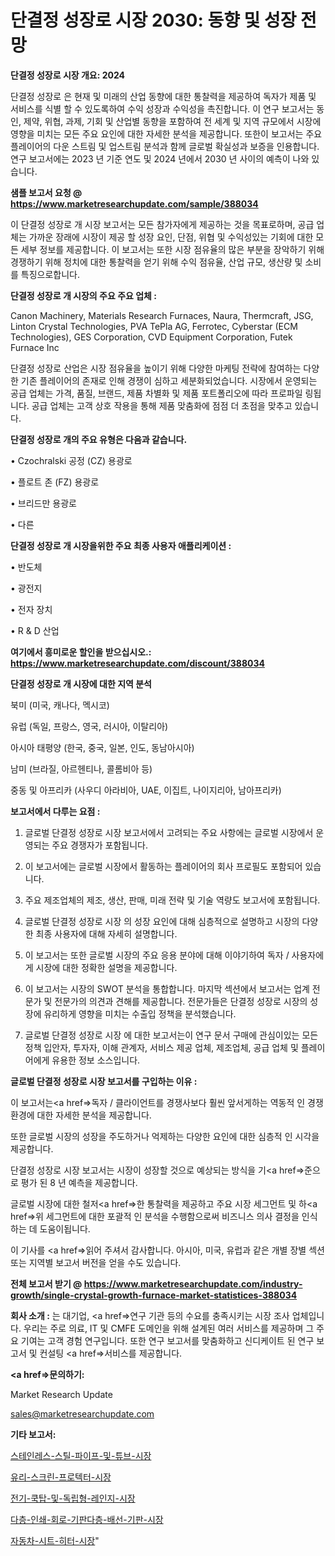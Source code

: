 # 단결정 성장로 시장 2030: 동향 및 성장 전망

<strong>단결정 성장로 시장 개요: 2024</strong>

단결정 성장로 은 현재 및 미래의 산업 동향에 대한 통찰력을 제공하여 독자가 제품 및 서비스를 식별 할 수 있도록하여 수익 성장과 수익성을 촉진합니다. 이 연구 보고서는 동인, 제약, 위협, 과제, 기회 및 산업별 동향을 포함하여 전 세계 및 지역 규모에서 시장에 영향을 미치는 모든 주요 요인에 대한 자세한 분석을 제공합니다. 또한이 보고서는 주요 플레이어의 다운 스트림 및 업스트림 분석과 함께 글로벌 확실성과 보증을 인용합니다. 연구 보고서에는 2023 년 기준 연도 및 2024 년에서 2030 년 사이의 예측이 나와 있습니다.



<strong>샘플 보고서 요청 @ <a href=https://www.marketresearchupdate.com/sample/388034>https://www.marketresearchupdate.com/sample/388034</a></strong>

이 단결정 성장로 개 시장 보고서는 모든 참가자에게 제공하는 것을 목표로하며, 공급 업체는 가까운 장래에 시장이 제공 할 성장 요인, 단점, 위협 및 수익성있는 기회에 대한 모든 세부 정보를 제공합니다. 이 보고서는 또한 시장 점유율의 많은 부분을 장악하기 위해 경쟁하기 위해 정치에 대한 통찰력을 얻기 위해 수익 점유율, 산업 규모, 생산량 및 소비를 특징으로합니다.



<strong>단결정 성장로 개 시장의 주요 주요 업체 :</strong>

Canon Machinery, Materials Research Furnaces, Naura, Thermcraft, JSG, Linton Crystal Technologies, PVA TePla AG, Ferrotec, Cyberstar (ECM Technologies), GES Corporation, CVD Equipment Corporation, Futek Furnace Inc

단결정 성장로 산업은 시장 점유율을 높이기 위해 다양한 마케팅 전략에 참여하는 다양한 기존 플레이어의 존재로 인해 경쟁이 심하고 세분화되었습니다. 시장에서 운영되는 공급 업체는 가격, 품질, 브랜드, 제품 차별화 및 제품 포트폴리오에 따라 프로파일 링됩니다. 공급 업체는 고객 상호 작용을 통해 제품 맞춤화에 점점 더 초점을 맞추고 있습니다.



<strong>단결정 성장로 개의 주요 유형은 다음과 같습니다.</strong>

• Czochralski 공정 (CZ) 용광로

• 플로트 존 (FZ) 용광로

• 브리드만 용광로

• 다른



<strong>단결정 성장로 개 시장을위한 주요 최종 사용자 애플리케이션 :</strong>

• 반도체

• 광전지

• 전자 장치

• R & D 산업



<strong>여기에서 흥미로운 할인을 받으십시오.: <a href=https://www.marketresearchupdate.com/discount/388034>https://www.marketresearchupdate.com/discount/388034</a></strong>



<strong>단결정 성장로 개 시장에 대한 지역 분석</strong>

북미 (미국, 캐나다, 멕시코)

유럽 (독일, 프랑스, 영국, 러시아, 이탈리아)

아시아 태평양 (한국, 중국, 일본, 인도, 동남아시아)

남미 (브라질, 아르헨티나, 콜롬비아 등)

중동 및 아프리카 (사우디 아라비아, UAE, 이집트, 나이지리아, 남아프리카)



<strong>보고서에서 다루는 요점 :</strong>

1. 글로벌 단결정 성장로 시장 보고서에서 고려되는 주요 사항에는 글로벌 시장에서 운영되는 주요 경쟁자가 포함됩니다.

2. 이 보고서에는 글로벌 시장에서 활동하는 플레이어의 회사 프로필도 포함되어 있습니다.

3. 주요 제조업체의 제조, 생산, 판매, 미래 전략 및 기술 역량도 보고서에 포함됩니다.

4. 글로벌 단결정 성장로 시장 의 성장 요인에 대해 심층적으로 설명하고 시장의 다양한 최종 사용자에 대해 자세히 설명합니다.

5. 이 보고서는 또한 글로벌 시장의 주요 응용 분야에 대해 이야기하여 독자 / 사용자에게 시장에 대한 정확한 설명을 제공합니다.

6. 이 보고서는 시장의 SWOT 분석을 통합합니다. 마지막 섹션에서 보고서는 업계 전문가 및 전문가의 의견과 견해를 제공합니다. 전문가들은 단결정 성장로 시장의 성장에 유리하게 영향을 미치는 수출입 정책을 분석했습니다.

7. 글로벌 단결정 성장로 시장 에 대한 보고서는이 연구 문서 구매에 관심이있는 모든 정책 입안자, 투자자, 이해 관계자, 서비스 제공 업체, 제조업체, 공급 업체 및 플레이어에게 유용한 정보 소스입니다.



<strong>글로벌 단결정 성장로 시장 보고서를 구입하는 이유 :</strong>

이 보고서는<a href=>독자 / 클</a>라이언트를 경쟁사보다 훨씬 앞서게하는 역동적 인 경쟁 환경에 대한 자세한 분석을 제공합니다.

또한 글로벌 시장의 성장을 주도하거나 억제하는 다양한 요인에 대한 심층적 인 시각을 제공합니다.

단결정 성장로 시장 보고서는 시장이 성장할 것으로 예상되는 방식을 기<a href=>준으로</a> 평가 된 8 년 예측을 제공합니다.

글로벌 시장에 대한 철저<a href=>한 통찰력</a>을 제공하고 주요 시장 세그먼트 및 하<a href=>위 세그</a>먼트에 대한 포괄적 인 분석을 수행함으로써 비즈니스 의사 결정을 인식하는 데 도움이됩니다.

이 기사를 <a href=>읽어 주</a>셔서 감사합니다. 아시아, 미국, 유럽과 같은 개별 장별 섹션 또는 지역별 보고서 버전을 얻을 수도 있습니다.



<strong>전체 보고서 받기 @ <a href=https://www.marketresearchupdate.com/industry-growth/single-crystal-growth-furnace-market-statistices-388034>https://www.marketresearchupdate.com/industry-growth/single-crystal-growth-furnace-market-statistices-388034</a></strong>



<strong>회사 소개 :</strong>
는 대기업, <a href=>연구 기</a>관 등의 수요를 충족시키는 시장 조사 업체입니다. 우리는 주로 의료, IT 및 CMFE 도메인을 위해 설계된 여러 서비스를 제공하며 그 주요 기여는 고객 경험 연구입니다. 또한 연구 보고서를 맞춤화하고 신디케이트 된 연구 보고서 및 컨설팅 <a href=>서비</a>스를 제공합니다.



<strong><a href=>문의하기:</a></strong>

Market Research Update

sales@marketresearchupdate.com



<strong>기타 보고서:</strong>

<a href=https://www.linkedin.com/pulse/스테인레스-스틸-파이프-및-튜브-시장-세분화-연구-목표-고객2029년-isdailynews/>스테인레스-스틸-파이프-및-튜브-시장</a>

<a href=https://www.linkedin.com/pulse/유리-스크린-프로텍터-시장-규모-및-성장-2023-trend-tracking-tips-360-analysis-8whgf/>유리-스크린-프로텍터-시장</a>

<a href=https://www.linkedin.com/pulse/전기-쿡탑-및-독립형-레인지-시장-규모-성장-2023-trendsetters-talk-360-analysis-rlpkf/>전기-쿡탑-및-독립형-레인지-시장</a>

<a href=https://www.linkedin.com/pulse/다층-인쇄-회로-기판다층-배선-기판-시장-세분화-연구-및-목표-고객2030년-pbpzf/>다층-인쇄-회로-기판다층-배선-기판-시장</a>

<a href=https://www.linkedin.com/pulse/자동차-시트-히터-시장-경쟁-분석-및-성장-잠재력-2029-data-dive-diaries-24-analysis-vyuyf/>자동차-시트-히터-시장</a>"

